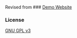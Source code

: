 Revised from ### [Demo Website](http://ankitsultana.com/researcher)

### License

[GNU GPL v3](https://github.com/bk2dcradle/researcher/blob/gh-pages/LICENSE)
